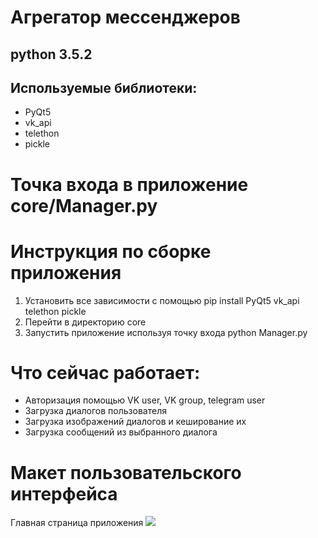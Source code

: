 # Агрегатор мессенджеров
## python 3.5.2
## Используемые библиотеки:
* PyQt5
* vk_api
* telethon
* pickle

# Точка входа в приложение core/Manager.py

# Инструкция по сборке приложения
1. Установить все зависимости с помощью pip install PyQt5 vk_api telethon pickle
2. Перейти в директорию core
2. Запустить приложение используя точку входа python Manager.py

# Что сейчас работает:
* Авторизация  помощью VK user, VK group, telegram user
* Загрузка диалогов пользователя
* Загрузка изображений диалогов и кеширование их
* Загрузка сообщений из выбранного диалога

# Макет пользовательского интерфейса

Главная страница приложения
![](https://pp.userapi.com/c830308/v830308651/a0d50/2kMY6WXBpv8.jpg)
